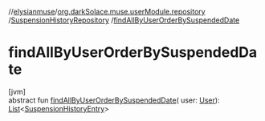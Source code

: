 //[elysianmuse](../../../index.md)/[org.darkSolace.muse.userModule.repository](../index.md)
/[SuspensionHistoryRepository](index.md)
/[findAllByUserOrderBySuspendedDate](find-all-by-user-order-by-suspended-date.md)

# findAllByUserOrderBySuspendedDate

[jvm]\
abstract fun [findAllByUserOrderBySuspendedDate](find-all-by-user-order-by-suspended-date.md)(
user: [User](../../org.darkSolace.muse.userModule.model/-user/index.md)): [List](https://kotlinlang.org/api/latest/jvm/stdlib/kotlin.collections/-list/index.html)&lt;[SuspensionHistoryEntry](
../../org.darkSolace.muse.userModule.model/-suspension-history-entry/index.md)&gt;
